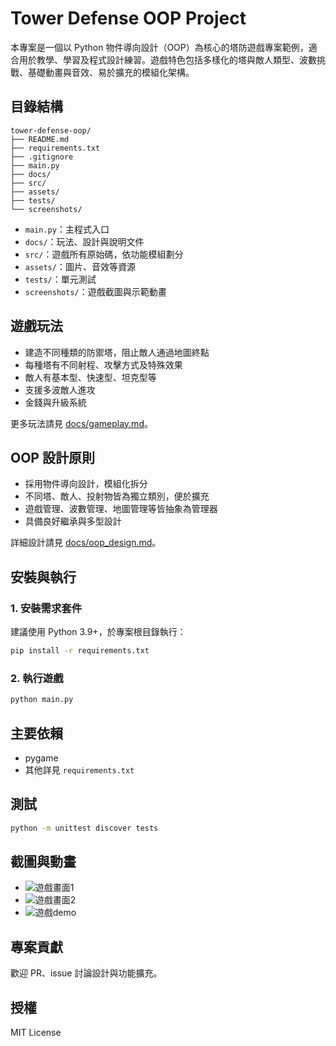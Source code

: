 # Tower Defense OOP Project

本專案是一個以 Python 物件導向設計（OOP）為核心的塔防遊戲專案範例，適合用於教學、學習及程式設計練習。遊戲特色包括多樣化的塔與敵人類型、波數挑戰、基礎動畫與音效、易於擴充的模組化架構。

## 目錄結構

```
tower-defense-oop/
├── README.md
├── requirements.txt
├── .gitignore
├── main.py
├── docs/
├── src/
├── assets/
├── tests/
└── screenshots/
```

- `main.py`：主程式入口
- `docs/`：玩法、設計與說明文件
- `src/`：遊戲所有原始碼，依功能模組劃分
- `assets/`：圖片、音效等資源
- `tests/`：單元測試
- `screenshots/`：遊戲截圖與示範動畫

## 遊戲玩法

- 建造不同種類的防禦塔，阻止敵人通過地圖終點
- 每種塔有不同射程、攻擊方式及特殊效果
- 敵人有基本型、快速型、坦克型等
- 支援多波敵人進攻
- 金錢與升級系統

更多玩法請見 [docs/gameplay.md](docs/gameplay.md)。

## OOP 設計原則

- 採用物件導向設計，模組化拆分
- 不同塔、敵人、投射物皆為獨立類別，便於擴充
- 遊戲管理、波數管理、地圖管理等皆抽象為管理器
- 具備良好繼承與多型設計

詳細設計請見 [docs/oop_design.md](docs/oop_design.md)。

## 安裝與執行

### 1. 安裝需求套件

建議使用 Python 3.9+，於專案根目錄執行：

```bash
pip install -r requirements.txt
```

### 2. 執行遊戲

```bash
python main.py
```

## 主要依賴

- pygame
- 其他詳見 `requirements.txt`

## 測試

```bash
python -m unittest discover tests
```

## 截圖與動畫

- ![遊戲畫面1](screenshots/gameplay1.png)
- ![遊戲畫面2](screenshots/gameplay2.png)
- ![遊戲demo](screenshots/demo.gif)

## 專案貢獻

歡迎 PR、issue 討論設計與功能擴充。

## 授權

MIT License
